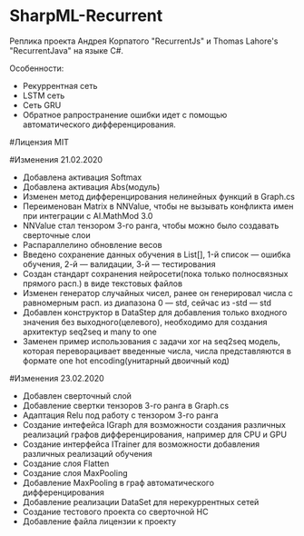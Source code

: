 # SharpML-Recurrent
Реплика проекта Андрея Корпатого "RecurrentJs" и Thomas Lahore's "RecurrentJava" на языке C#.

Особенности:
- Рекуррентная сеть
- LSTM сеть
- Сеть GRU
- Обратное рапространение ошибки идет с помощью автоматического дифференцирования.


#Лицензия
MIT

#Изменения 21.02.2020

* Добавлена активация Softmax
* Добавлена активация Abs(модуль)
* Изменен метод дифференцирования нелинейных функций в Graph.cs
* Переименован Matrix в NNValue, чтобы не вызывать конфликта имен при интеграции с AI.MathMod 3.0
* NNValue стал тензором 3-го ранга, чтобы можно было создавать сверточные слои
* Распараллелино обновление весов
* Введено сохранение данных обучения в List<double>[], 1-й список — ошибка обучения, 2-й — валидации, 3-й — тестирования
* Создан стандарт сохранения нейросети(пока только полносвязных прямого расп.) в виде текстовых файлов
* Изменен генератор случайных чисел, ранее он генерировал числа с равномерным расп. из диапазона 0 — std, сейчас из -std — std
* Добавлен конструктор в DataStep для добавления только входного значения без выходного(целевого), необходимо для создания архитектур seq2seq и many to one
* Заменен пример использования с задачи xor на seq2seq модель, которая переворацивает введенные числа, числа представляются в формате one hot encoding(унитарный двоичный код)

#Изменения 23.02.2020

* Добавлен сверточный слой
* Добавление свертки тензоров 3-го ранга в Graph.cs
* Адаптация Relu под работу с тензором 3-го ранга
* Создание интефейса IGraph для  возможности создания различных реализаций графов дифференцирования, например для CPU и GPU
* Создание интерфейса ITrainer для возможности добавления различных реализаций обучения
* Создание слоя Flatten
* Создание слоя MaxPooling
* Добавление MaxPooling в граф автоматического дифференцирования
* Добавление реализации DataSet для нерекуррентных сетей
* Создание тестового проекта со сверточной НС
* Добавление файла лицензии к проекту